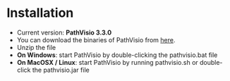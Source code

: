 # Installation

* Current version: **PathVisio 3.3.0**
* You can download the binaries of PathVisio from [here](https://github.com/PathVisio/pathvisio/releases/download/v3.3.0/pathvisio_bin-3.3.0.zip).
* Unzip the file
* **On Windows**: start PathVisio by double-clicking the pathvisio.bat file
* **On MacOSX / Linux**: start PathVisio by running pathvisio.sh or double-click the pathvisio.jar file


